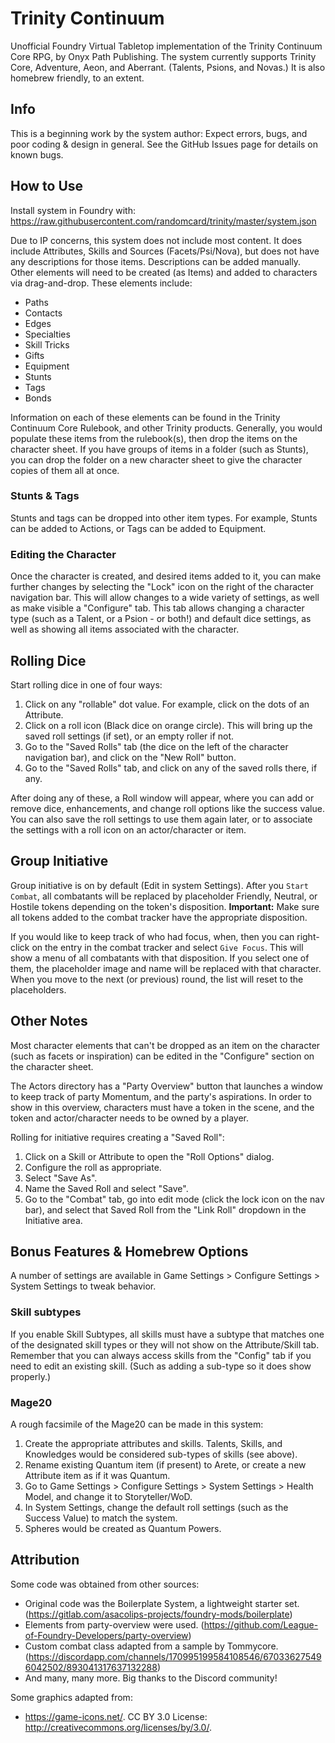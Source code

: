 # Trinity Continuum

Unofficial Foundry Virtual Tabletop implementation of the Trinity Continuum Core RPG, by Onyx Path Publishing. The system currently supports Trinity Core, Adventure, Aeon, and Aberrant. (Talents, Psions, and Novas.) It is also homebrew friendly, to an extent.

## Info

This is a beginning work by the system author: Expect errors, bugs, and poor coding & design in general. See the GitHub Issues page for details on known bugs.

## How to Use

Install system in Foundry with: https://raw.githubusercontent.com/randomcard/trinity/master/system.json

Due to IP concerns, this system does not include most content. It does include Attributes, Skills and Sources (Facets/Psi/Nova), but does not have any descriptions for those items. Descriptions can be added manually. Other elements will need to be created (as Items) and added to characters via drag-and-drop. These elements include:
* Paths
* Contacts
* Edges
* Specialties
* Skill Tricks
* Gifts
* Equipment
* Stunts
* Tags
* Bonds

Information on each of these elements can be found in the Trinity Continuum Core Rulebook, and other Trinity products. Generally, you would populate these items from the rulebook(s), then drop the items on the character sheet. If you have groups of items in a folder (such as Stunts), you can drop the folder on a new character sheet to give the character copies of them all at once.

### Stunts & Tags
Stunts and tags can be dropped into other item types. For example, Stunts can be added to Actions, or Tags can be added to Equipment.

### Editing the Character
Once the character is created, and desired items added to it, you can make further changes by selecting the "Lock" icon on the right of the character navigation bar. This will allow changes to a wide variety of settings, as well as make visible a "Configure" tab. This tab allows changing a character type (such as a Talent, or a Psion - or both!) and default dice settings, as well as showing all items associated with the character.

## Rolling Dice

Start rolling dice in one of four ways:
1. Click on any "rollable" dot value. For example, click on the dots of an Attribute.
2. Click on a roll icon (Black dice on orange circle). This will bring up the saved roll settings (if set), or an empty roller if not.
3. Go to the "Saved Rolls" tab (the dice on the left of the character navigation bar), and click on the "New Roll" button.
4. Go to the "Saved Rolls" tab, and click on any of the saved rolls there, if any.

After doing any of these, a Roll window will appear, where you can add or remove dice, enhancements, and change roll options like the success value. You can also save the roll settings to use them again later, or to associate the settings with a roll icon on an actor/character or item.

## Group Initiative

Group initiative is on by default (Edit in system Settings). After you `Start Combat`, all combatants will be replaced by placeholder Friendly, Neutral, or Hostile tokens depending on the token's disposition. **Important:** Make sure all tokens added to the combat tracker have the appropriate disposition.

If you would like to keep track of who had focus, when, then you can right-click on the entry in the combat tracker and select `Give Focus`. This will show a menu of all combatants with that disposition. If you select one of them, the placeholder image and name will be replaced with that character. When you move to the next (or previous) round, the list will reset to the placeholders.

## Other Notes

Most character elements that can't be dropped as an item on the character (such as facets or inspiration) can be edited in the "Configure" section on the character sheet.

The Actors directory has a "Party Overview" button that launches a window to keep track of party Momentum, and the party's aspirations. In order to show in this overview, characters must have a token in the scene, and the token and actor/character needs to be owned by a player.

Rolling for initiative requires creating a "Saved Roll":
1. Click on a Skill or Attribute to open the "Roll Options" dialog.
2. Configure the roll as appropriate.
3. Select "Save As".
4. Name the Saved Roll and select "Save".
5. Go to the "Combat" tab, go into edit mode (click the lock icon on the nav bar), and select that Saved Roll from the "Link Roll" dropdown in the Initiative area.

## Bonus Features & Homebrew Options

A number of settings are available in Game Settings > Configure Settings > System Settings to tweak behavior.

### Skill subtypes

If you enable Skill Subtypes, all skills must have a subtype that matches one of the designated skill types or they will not show on the Attribute/Skill tab. Remember that you can always access skills from the "Config" tab if you need to edit an existing skill. (Such as adding a sub-type so it does show properly.)

### Mage20

A rough facsimile of the Mage20 can be made in this system:
1. Create the appropriate attributes and skills. Talents, Skills, and Knowledges would be considered sub-types of skills (see above).
2. Rename existing Quantum item (if present) to Arete, or create a new Attribute item as if it was Quantum.
3. Go to Game Settings > Configure Settings > System Settings > Health Model, and change it to Storyteller/WoD.
4. In System Settings, change the default roll settings (such as the Success Value) to match the system.
5. Spheres would be created as Quantum Powers.

## Attribution

Some code was obtained from other sources:
- Original code was the Boilerplate System, a lightweight starter set. (https://gitlab.com/asacolips-projects/foundry-mods/boilerplate)
- Elements from party-overview were used. (https://github.com/League-of-Foundry-Developers/party-overview)
- Custom combat class adapted from a sample by Tommycore. (https://discordapp.com/channels/170995199584108546/670336275496042502/893041317637132288)
- And many, many more. Big thanks to the Discord community!

Some graphics adapted from:
- https://game-icons.net/. CC BY 3.0 License: http://creativecommons.org/licenses/by/3.0/.
